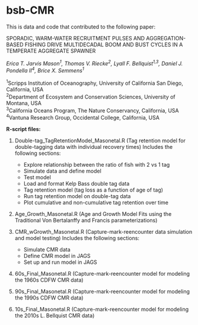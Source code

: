 # bsb-CMR

This is data and code that contributed to the following paper:

SPORADIC, WARM-WATER RECRUITMENT PULSES AND AGGREGATION-BASED FISHING DRIVE MULTIDECADAL BOOM AND BUST CYCLES IN A TEMPERATE AGGREGATE SPAWNER 

*Erica T. Jarvis Mason<sup>1</sup>, Thomas V. Riecke<sup>2</sup>, Lyall F. Bellquist<sup>1,3</sup>, Daniel J. Pondella II<sup>4</sup>, Brice X. Semmens<sup>1</sup>*

<sup>1</sup>Scripps Institution of Oceanography, University of California San Diego, California, USA  
<sup>2</sup>Department of Ecosystem and Conservation Sciences, University of Montana, USA  
<sup>3</sup>California Oceans Program, The Nature Conservancy, California, USA  
<sup>4</sup>Vantuna Research Group, Occidental College, California, USA

**R-script files:**

1. Double-tag_TagRetentionModel_Masonetal.R (Tag retention model for double-tagging data with individual recovery times) Includes the following sections:
   - Explore relationship between the ratio of fish with 2 vs 1 tag
   - Simulate data and define model
   - Test model
   - Load and format Kelp Bass double tag data
   - Tag retention model (tag loss as a function of age of tag)
   - Run tag retention model on double-tag data
   - Plot cumulative and non-cumulative tag retention over time

2. Age_Growth_Masonetal.R (Age and Growth Model Fits using the Traditional Von Bertalanffy and Francis parameterizations)

3. CMR_wGrowth_Masonetal.R (Capture-mark-reencounter data simulation and model testing) Includes the following sections:
   - Simulate CMR data
   - Define CMR model in JAGS
   - Set up and run model in JAGS

4. 60s_Final_Masonetal.R (Capture-mark-reencounter model for modeling the 1960s CDFW CMR data)

5. 90s_Final_Masonetal.R (Capture-mark-reencounter model for modeling the 1990s CDFW CMR data)

6. 10s_Final_Masonetal.R (Capture-mark-reencounter model for modeling the 2010s L. Bellquist CMR data)


